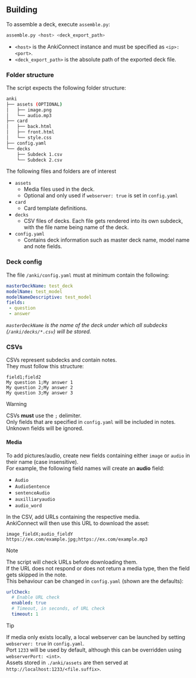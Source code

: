 ## Building
To assemble a deck, execute `assemble.py`:
```bash
assemble.py <host> <deck_export_path>
```
- `<host>` is the AnkiConnect instance and must be specified as `<ip>:<port>`.
- `<deck_export_path>` is the absolute path of the exported deck file.

### Folder structure
The script expects the following folder structure:
```bash
anki
├── assets (OPTIONAL)
│   ├── image.png
│   └── audio.mp3
├── card
│   ├── back.html
│   ├── front.html
│   └── style.css
├── config.yaml
└── decks
    ├── Subdeck 1.csv
    └── Subdeck 2.csv
```

The following files and folders are of interest
- `assets`
  - Media files used in the deck.
  - Optional and only used if `webserver: true` is set in `config.yaml`
- `card`
  - Card template definitions.
- `decks`
  - CSV files of decks.
    Each file gets rendered into its own subdeck, with the file name being name of the deck.
- `config.yaml`
  - Contains deck information such as master deck name, model name and note fields.

### Deck config
The file `/anki/config.yaml` must at minimum contain the following:
```yaml
masterDeckName: test_deck
modelName: test_model
modelNameDescriptive: test_model
fields:
 - question
 - answer
```

_`masterDeckName` is the name of the deck under which all subdecks (`/anki/decks/*.csv`) will be stored._

### CSVs
CSVs represent subdecks and contain notes.  
They must follow this structure:

```csv
field1;field2
My question 1;My answer 1
My question 2;My answer 2
My question 3;My answer 3
```

> [!WARNING]  
> CSVs **must** use the `;` delimiter.  
> Only fields that are specified in `config.yaml` will be included in notes.  
> Unknown fields will be ignored.

#### Media
To add pictures/audio, create new fields containing either `image` or `audio` in their name (case insensitive).  
For example, the following field names will create an **audio** field:  
- `Audio`
- `AudioSentence`
- `sentenceAudio`
- `auxilliaryaudio`
- `audio_word`

In the CSV, add URLs containing the respective media.  
AnkiConnect will then use this URL to download the asset:

```csv
image_fieldX;audio_fieldY
https://ex.com/example.jpg;https://ex.com/example.mp3
```

> [!NOTE]
> The script will check URLs before downloading them.  
> If the URL does not respond or does not return a media type, then the field gets skipped in the note.  
> This behaviour can be changed in `config.yaml` (shown are the defaults):
```yaml
urlCheck:
  # Enable URL check
  enabled: true
  # Timeout, in seconds, of URL check
  timeout: 1
```

> [!TIP] 
>If media only exists locally, a local webserver can be launched by setting `webserver: true` in `config.yaml`.  
>Port `1233` will be used by default, although this can be overridden using `webserverPort: <int>`.  
>Assets stored in `./anki/assets` are then served at `http://localhost:1233/<file.suffix>`.  

